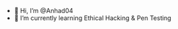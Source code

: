 - 👋 Hi, I’m @Anhad04
- 🌱 I’m currently learning Ethical Hacking & Pen Testing

<!---
Anhad04/Anhad04 is a ✨ special ✨ repository because its `README.md` (this file) appears on your GitHub profile.
You can click the Preview link to take a look at your changes.
--->

